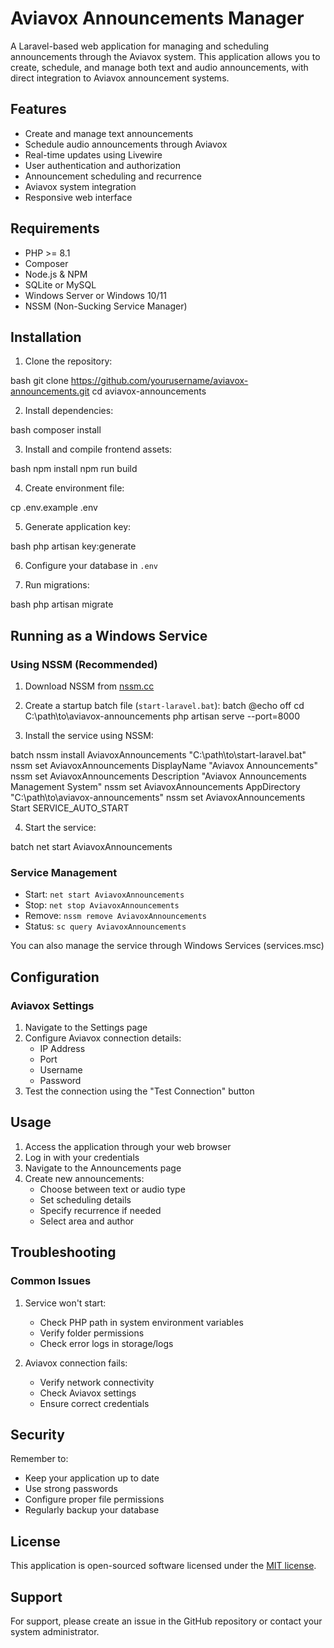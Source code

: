 # Aviavox Announcements Manager

A Laravel-based web application for managing and scheduling announcements through the Aviavox system. This application allows you to create, schedule, and manage both text and audio announcements, with direct integration to Aviavox announcement systems.

## Features

- Create and manage text announcements
- Schedule audio announcements through Aviavox
- Real-time updates using Livewire
- User authentication and authorization
- Announcement scheduling and recurrence
- Aviavox system integration
- Responsive web interface

## Requirements

- PHP >= 8.1
- Composer
- Node.js & NPM
- SQLite or MySQL
- Windows Server or Windows 10/11
- NSSM (Non-Sucking Service Manager)

## Installation

1. Clone the repository:

bash
git clone https://github.com/yourusername/aviavox-announcements.git
cd aviavox-announcements

2. Install dependencies:

bash
composer install


3. Install and compile frontend assets:

bash
npm install
npm run build

4. Create environment file:

cp .env.example .env

5. Generate application key:

bash
php artisan key:generate

6. Configure your database in `.env`

7. Run migrations:
   
bash
php artisan migrate


## Running as a Windows Service

### Using NSSM (Recommended)

1. Download NSSM from [nssm.cc](https://nssm.cc/)

2. Create a startup batch file (`start-laravel.bat`):
batch
@echo off
cd C:\path\to\aviavox-announcements
php artisan serve --port=8000

3. Install the service using NSSM:

batch
nssm install AviavoxAnnouncements "C:\path\to\start-laravel.bat"
nssm set AviavoxAnnouncements DisplayName "Aviavox Announcements"
nssm set AviavoxAnnouncements Description "Aviavox Announcements Management System"
nssm set AviavoxAnnouncements AppDirectory "C:\path\to\aviavox-announcements"
nssm set AviavoxAnnouncements Start SERVICE_AUTO_START

4. Start the service:

batch
net start AviavoxAnnouncements


### Service Management

- Start: `net start AviavoxAnnouncements`
- Stop: `net stop AviavoxAnnouncements`
- Remove: `nssm remove AviavoxAnnouncements`
- Status: `sc query AviavoxAnnouncements`

You can also manage the service through Windows Services (services.msc)

## Configuration

### Aviavox Settings

1. Navigate to the Settings page
2. Configure Aviavox connection details:
   - IP Address
   - Port
   - Username
   - Password
3. Test the connection using the "Test Connection" button

## Usage

1. Access the application through your web browser
2. Log in with your credentials
3. Navigate to the Announcements page
4. Create new announcements:
   - Choose between text or audio type
   - Set scheduling details
   - Specify recurrence if needed
   - Select area and author

## Troubleshooting

### Common Issues

1. Service won't start:
   - Check PHP path in system environment variables
   - Verify folder permissions
   - Check error logs in storage/logs

2. Aviavox connection fails:
   - Verify network connectivity
   - Check Aviavox settings
   - Ensure correct credentials

## Security

Remember to:
- Keep your application up to date
- Use strong passwords
- Configure proper file permissions
- Regularly backup your database

## License

This application is open-sourced software licensed under the [MIT license](https://opensource.org/licenses/MIT).

## Support

For support, please create an issue in the GitHub repository or contact your system administrator.

